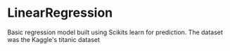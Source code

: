 # LinearRegression

Basic regression model built using Scikits learn for prediction. The dataset was the Kaggle's titanic dataset

